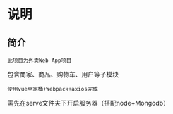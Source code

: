 # 说明

## 简介
```
此项目为外卖Web App项目
```
包含商家、商品、购物车、用户等子模块
```
使用vue全家桶+Webpack+axios完成
```
需先在serve文件夹下开启服务器（搭配node+Mongodb）
